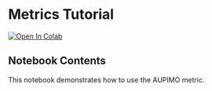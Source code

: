 # Metrics Tutorial

[![Open In Colab](https://colab.research.google.com/assets/colab-badge.svg)](https://colab.research.google.com/github/openvinotoolkit/anomalib/blob/main/examples/notebooks/06_metrics/aupimo.ipynb)

## Notebook Contents

This notebook demonstrates how to use the AUPIMO metric.
